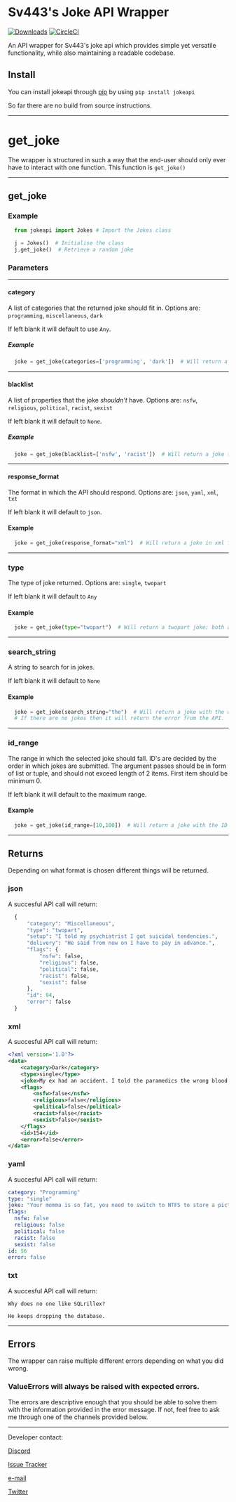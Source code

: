 # Sv443's Joke API Wrapper

[![Downloads](https://pepy.tech/badge/jokeapi)](https://pepy.tech/downloads/jokeapi)
[![CircleCI](https://circleci.com/gh/thenamesweretakenalready/Sv443s-JokeAPI-Python-Wrapper.svg?style=svg)](https://circleci.com/gh/thenamesweretakenalready/Sv443s-JokeAPI-Python-Wrapper)

An API wrapper for Sv443's joke api which provides simple yet versatile functionality,
while also maintaining a readable codebase.

## Install

You can install jokeapi through [pip](https://pypi.org/project/pip/) by using `pip install jokeapi`

So far there are no build from source instructions.

---

# get_joke

The wrapper is structured in such a way that the end-user should only ever have to
interact with one function. This function is `get_joke()`

---

## get_joke

### Example

```python
  from jokeapi import Jokes # Import the Jokes class

  j = Jokes()  # Initialise the class
  j.get_joke()  # Retrieve a random joke
```

### Parameters

---

#### category

A list of categories that the returned joke should fit in.
Options are:
`programming`,
`miscellaneous`,
`dark`

If left blank it will default to use `Any`.

##### Example

```python
  joke = get_joke(categories=['programming', 'dark'])  # Will return a joke that fits in either the programming or dark category.
```

---

#### blacklist

A list of properties that the joke *shouldn't* have.
Options are:
`nsfw`,
`religious`,
`political`,
`racist`,
`sexist`

If left blank it will default to `None`.

##### Example

```python
  joke = get_joke(blacklist=['nsfw', 'racist'])  # Will return a joke that does not have either the flag "nsfw" or "racist".
```

---

#### response_format

The format in which the API should respond.
Options are:
`json`,
`yaml`,
`xml`,
`txt`

If left blank it will default to `json`.

#### Example

```python
  joke = get_joke(response_format="xml")  # Will return a joke in xml format.
```

---

### type

The type of joke returned.
Options are:
`single`,
`twopart`

If left blank it will default to `Any`

#### Example

```python
  joke = get_joke(type="twopart")  # Will return a twopart joke; both a setup and a delivery.
```

---

### search_string

A string to search for in jokes.

If left blank it will default to `None`

#### Example

```python
  joke = get_joke(search_string="the")  # Will return a joke with the word "the" in it.
  # If there are no jokes then it will return the error from the API.
```

---

### id_range

The range in which the selected joke should fall. ID's are decided by the order in which jokes are submitted.
The argument passes should be in form of list or tuple, and should not exceed length of 2 items. First item
should be minimum 0.

If left blank it will default to the maximum range.


#### Example

```python
  joke = get_joke(id_range=[10,100])  # Will return a joke with the ID between 10 and 100
```

---

## Returns

Depending on what format is chosen different things will be returned.


### json

A succesful API call will return:

```python
  {
      "category": "Miscellaneous",
      "type": "twopart",
      "setup": "I told my psychiatrist I got suicidal tendencies.",
      "delivery": "He said from now on I have to pay in advance.",
      "flags": {
          "nsfw": false,
          "religious": false,
          "political": false,
          "racist": false,
          "sexist": false
      },
      "id": 94,
      "error": false
  }
```


### xml

A succesful API call will return:

```xml
<?xml version='1.0'?>
<data>
    <category>Dark</category>
    <type>single</type>
    <joke>My ex had an accident. I told the paramedics the wrong blood type for her. She'll finally experience what rejection is really like.</joke>
    <flags>
        <nsfw>false</nsfw>
        <religious>false</religious>
        <political>false</political>
        <racist>false</racist>
        <sexist>false</sexist>
    </flags>
    <id>154</id>
    <error>false</error>
</data>
```


### yaml

A succesful API call will return:

```yaml
category: "Programming"
type: "single"
joke: "Your momma is so fat, you need to switch to NTFS to store a picture of her."
flags:
  nsfw: false
  religious: false
  political: false
  racist: false
  sexist: false
id: 56
error: false
```


### txt

A succesful API call will return:

```
Why does no one like SQLrillex?

He keeps dropping the database.
```

---

## Errors

The wrapper can raise multiple different errors depending on what you did wrong.

### ValueErrors will always be raised with expected errors.

The errors are descriptive enough that you should be able to solve them with the information provided in the error message.
If not, feel free to ask me through one of the channels provided below.

---

Developer contact:

[Discord](https://discord.gg/mB989eP)

[Issue Tracker](https://github.com/thenamesweretakenalready/Sv443s-JokeAPI-Python-Wrapper/issues)

[e-mail](mailto:leet_haker@cyber-wizard.com)

[Twitter](https://twitter.com/HakkerLeet)
